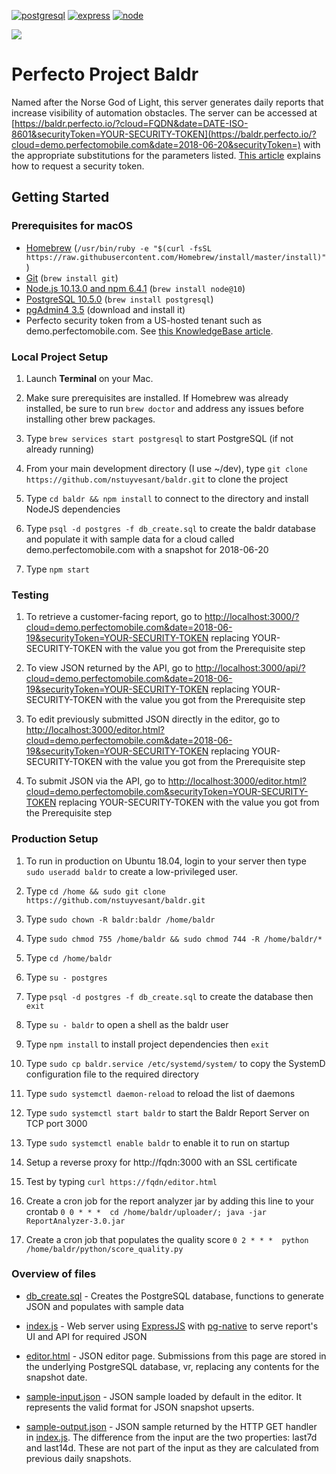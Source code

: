 [![postgresql][postgresql]][postgresql-url]
[![express][express]][express-url]
[![node][node]][node-url]

![](https://vignette.wikia.nocookie.net/mythology/images/9/97/Baldr.jpg/revision/latest?cb=20170905010131)

# Perfecto Project Baldr
Named after the Norse God of Light, this server generates daily reports that increase visibility of automation obstacles. The server can be accessed at [https://baldr.perfecto.io/?cloud=FQDN&date=DATE-ISO-8601&securityToken=YOUR-SECURITY-TOKEN](https://baldr.perfecto.io/?cloud=demo.perfectomobile.com&date=2018-06-20&securityToken=) with the appropriate substitutions for the parameters listed. [This article](https://developers.perfectomobile.com/display/PD/Security+Token) explains how to request a security token.

## Getting Started

### Prerequisites for macOS

- [Homebrew](https://brew.sh) (`/usr/bin/ruby -e "$(curl -fsSL https://raw.githubusercontent.com/Homebrew/install/master/install)"`)
- [Git](https://git-scm.com/) (`brew install git`)
- [Node.js 10.13.0 and npm 6.4.1](nodejs.org) (`brew install node@10`)
- [PostgreSQL 10.5.0](http://postgresql.org) (`brew install postgresql`)
- [pgAdmin4 3.5](https://www.postgresql.org/download/) (download and install it)
- Perfecto security token from a US-hosted tenant such as demo.perfectomobile.com. See [this KnowledgeBase article](https://developers.perfectomobile.com/display/PD/Security+Token).

### Local Project Setup

1. Launch __Terminal__ on your Mac.

2. Make sure prerequisites are installed. If Homebrew was already installed, be sure to run `brew doctor` and address any issues before installing other brew packages.

3. Type `brew services start postgresql` to start PostgreSQL (if not already running)

4. From your main development directory (I use ~/dev), type `git clone https://github.com/nstuyvesant/baldr.git` to clone the project

5. Type `cd baldr && npm install` to connect to the directory and install NodeJS dependencies

6. Type `psql -d postgres -f db_create.sql` to create the baldr database and populate it with sample data for a cloud called demo.perfectomobile.com with a snapshot for 2018-06-20

7. Type `npm start`

### Testing

1. To retrieve a customer-facing report, go to [http://localhost:3000/?cloud=demo.perfectomobile.com&date=2018-06-19&securityToken=YOUR-SECURITY-TOKEN](http://localhost:3000/?cloud=demo.perfectomobile.com&date=2018-06-19&securityToken=) replacing YOUR-SECURITY-TOKEN with the value you got from the Prerequisite step

2. To view JSON returned by the API, go to [http://localhost:3000/api/?cloud=demo.perfectomobile.com&date=2018-06-19&securityToken=YOUR-SECURITY-TOKEN](http://localhost:3000/api/?cloud=demo.perfectomobile.com&date=2018-06-19&securityToken=) replacing YOUR-SECURITY-TOKEN with the value you got from the Prerequisite step

3. To edit previously submitted JSON directly in the editor, go to [http://localhost:3000/editor.html?cloud=demo.perfectomobile.com&date=2018-06-19&securityToken=YOUR-SECURITY-TOKEN](http://localhost:3000/editor.html?cloud=demo.perfectomobile.com&date=2018-06-19&securityToken=) replacing YOUR-SECURITY-TOKEN with the value you got from the Prerequisite step

4. To submit JSON via the API, go to [http://localhost:3000/editor.html?cloud=demo.perfectomobile.com&securityToken=YOUR-SECURITY-TOKEN](http://localhost:3000/editor.html?cloud=demo.perfectomobile.com&securityToken=)  replacing YOUR-SECURITY-TOKEN with the value you got from the Prerequisite step

### Production Setup

1. To run in production on Ubuntu 18.04, login to your server then type `sudo useradd baldr` to create a low-privileged user.

2. Type `cd /home && sudo git clone https://github.com/nstuyvesant/baldr.git`

3. Type `sudo chown -R baldr:baldr /home/baldr`

4. Type `sudo chmod 755 /home/baldr && sudo chmod 744 -R /home/baldr/*`

5. Type `cd /home/baldr`

5. Type `su - postgres`

6. Type `psql -d postgres -f db_create.sql` to create the database then `exit`

7. Type `su - baldr` to open a shell as the baldr user

8. Type `npm install` to install project dependencies then `exit`

9. Type `sudo cp baldr.service /etc/systemd/system/` to copy the SystemD configuration file to the required directory

10. Type `sudo systemctl daemon-reload` to reload the list of daemons

11. Type `sudo systemctl start baldr` to start the Baldr Report Server on TCP port 3000

12. Type `sudo systemctl enable baldr` to enable it to run on startup

13. Setup a reverse proxy for http://fqdn:3000 with an SSL certificate

14. Test by typing `curl https://fqdn/editor.html`

15. Create a cron job for the report analyzer jar by adding this line to your crontab `0 0 * * *  cd /home/baldr/uploader/; java -jar ReportAnalyzer-3.0.jar` 

16. Create a cron job that populates the quality score `0 2 * * *  python /home/baldr/python/score_quality.py`


### Overview of files

- [db_create.sql](https://github.com/nstuyvesant/baldr/blob/master/db_create.sql) - Creates the PostgreSQL database, functions to generate JSON and populates with sample data

- [index.js](https://github.com/nstuyvesant/baldr/blob/master/index.js) - Web server using [ExpressJS](http://expressjs.com) with [pg-native](https://github.com/brianc/node-pg-native) to serve report's UI and API for required JSON

- [editor.html](https://github.com/nstuyvesant/baldr/blob/master/public/editor.html) - JSON editor page. Submissions from this page are stored in the underlying PostgreSQL database, vr, replacing any contents for the snapshot date.

- [sample-input.json](https://github.com/nstuyvesant/baldr/blob/master/public/sample-input.json) - JSON sample loaded by default in the editor. It represents the valid format for JSON snapshot upserts.

- [sample-output.json](https://github.com/nstuyvesant/baldr/blob/master/public/sample-output.json) - JSON sample returned by the HTTP GET handler in [index.js](https://github.com/nstuyvesant/baldr/blob/master/index.js). The difference from the input are the two properties: last7d and last14d. These are not part of the input as they are calculated from previous daily snapshots.

[express]: https://img.shields.io/badge/expressjs-4.16.4-red.svg
[express-url]: http://expressjs.com
[node]: https://img.shields.io/badge/nodejs-10.13.0-green.svg
[node-url]: https://nodejs.org
[postgresql]: https://img.shields.io/badge/postgresql-10.5.0-blue.svg
[postgresql-url]: https://www.postgresql.org
